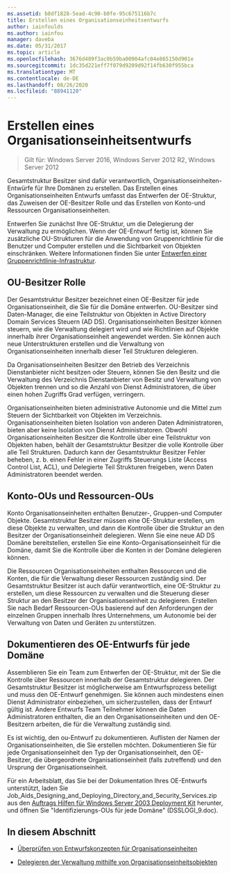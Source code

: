 ```yaml
---
ms.assetid: b8df1828-5ead-4c90-b0fe-95c675116b7c
title: Erstellen eines Organisationseinheitsentwurfs
author: iainfoulds
ms.author: iainfou
manager: daveba
ms.date: 05/31/2017
ms.topic: article
ms.openlocfilehash: 3676d489f3ac0b59ba00904afc04e865150d901e
ms.sourcegitcommit: 1dc35d221eff7f079d9209d92f14fb630f955bca
ms.translationtype: MT
ms.contentlocale: de-DE
ms.lasthandoff: 08/26/2020
ms.locfileid: "88941120"
---
```

# <a name="creating-an-organizational-unit-design"></a>Erstellen eines Organisationseinheitsentwurfs

> Gilt für: Windows Server 2016, Windows Server 2012 R2, Windows Server 2012

Gesamtstruktur Besitzer sind dafür verantwortlich, Organisationseinheiten-Entwürfe für Ihre Domänen zu erstellen. Das Erstellen eines Organisationseinheiten Entwurfs umfasst das Entwerfen der OE-Struktur, das Zuweisen der OE-Besitzer Rolle und das Erstellen von Konto-und Ressourcen Organisationseinheiten.

Entwerfen Sie zunächst Ihre OE-Struktur, um die Delegierung der Verwaltung zu ermöglichen. Wenn der OE-Entwurf fertig ist, können Sie zusätzliche OU-Strukturen für die Anwendung von Gruppenrichtlinie für die Benutzer und Computer erstellen und die Sichtbarkeit von Objekten einschränken. Weitere Informationen finden Sie unter [Entwerfen einer Gruppenrichtlinie-Infrastruktur](/previous-versions/windows/it-pro/windows-server-2003/cc786524(v=ws.10)).

## <a name="ou-owner-role"></a>OU-Besitzer Rolle
Der Gesamtstruktur Besitzer bezeichnet einen OE-Besitzer für jede Organisationseinheit, die Sie für die Domäne entwerfen. OU-Besitzer sind Daten-Manager, die eine Teilstruktur von Objekten in Active Directory Domain Services Steuern (AD DS). Organisationseinheiten Besitzer können steuern, wie die Verwaltung delegiert wird und wie Richtlinien auf Objekte innerhalb ihrer Organisationseinheit angewendet werden. Sie können auch neue Unterstrukturen erstellen und die Verwaltung von Organisationseinheiten innerhalb dieser Teil Strukturen delegieren.

Da Organisationseinheiten Besitzer den Betrieb des Verzeichnis Dienstanbieter nicht besitzen oder Steuern, können Sie den Besitz und die Verwaltung des Verzeichnis Dienstanbieter von Besitz und Verwaltung von Objekten trennen und so die Anzahl von Dienst Administratoren, die über einen hohen Zugriffs Grad verfügen, verringern.

Organisationseinheiten bieten administrative Autonomie und die Mittel zum Steuern der Sichtbarkeit von Objekten im Verzeichnis. Organisationseinheiten bieten Isolation von anderen Daten Administratoren, bieten aber keine Isolation von Dienst Administratoren. Obwohl Organisationseinheiten Besitzer die Kontrolle über eine Teilstruktur von Objekten haben, behält der Gesamtstruktur Besitzer die volle Kontrolle über alle Teil Strukturen. Dadurch kann der Gesamtstruktur Besitzer Fehler beheben, z. b. einen Fehler in einer Zugriffs Steuerungs Liste (Access Control List, ACL), und Delegierte Teil Strukturen freigeben, wenn Daten Administratoren beendet werden.

## <a name="account-ous-and-resource-ous"></a>Konto-OUs und Ressourcen-OUs
Konto Organisationseinheiten enthalten Benutzer-, Gruppen-und Computer Objekte. Gesamtstruktur Besitzer müssen eine OE-Struktur erstellen, um diese Objekte zu verwalten, und dann die Kontrolle über die Struktur an den Besitzer der Organisationseinheit delegieren. Wenn Sie eine neue AD DS Domäne bereitstellen, erstellen Sie eine Konto-Organisationseinheit für die Domäne, damit Sie die Kontrolle über die Konten in der Domäne delegieren können.

Die Ressourcen Organisationseinheiten enthalten Ressourcen und die Konten, die für die Verwaltung dieser Ressourcen zuständig sind. Der Gesamtstruktur Besitzer ist auch dafür verantwortlich, eine OE-Struktur zu erstellen, um diese Ressourcen zu verwalten und die Steuerung dieser Struktur an den Besitzer der Organisationseinheit zu delegieren. Erstellen Sie nach Bedarf Ressourcen-OUs basierend auf den Anforderungen der einzelnen Gruppen innerhalb Ihres Unternehmens, um Autonomie bei der Verwaltung von Daten und Geräten zu unterstützen.

## <a name="documenting-the-ou-design-for-each-domain"></a>Dokumentieren des OE-Entwurfs für jede Domäne
Assemblieren Sie ein Team zum Entwerfen der OE-Struktur, mit der Sie die Kontrolle über Ressourcen innerhalb der Gesamtstruktur delegieren. Der Gesamtstruktur Besitzer ist möglicherweise am Entwurfsprozess beteiligt und muss den OE-Entwurf genehmigen. Sie können auch mindestens einen Dienst Administrator einbeziehen, um sicherzustellen, dass der Entwurf gültig ist. Andere Entwurfs Team Teilnehmer können die Daten Administratoren enthalten, die an den Organisationseinheiten und den OE-Besitzern arbeiten, die für die Verwaltung zuständig sind.

Es ist wichtig, den ou-Entwurf zu dokumentieren. Auflisten der Namen der Organisationseinheiten, die Sie erstellen möchten. Dokumentieren Sie für jede Organisationseinheit den Typ der Organisationseinheit, den OE-Besitzer, die übergeordnete Organisationseinheit (falls zutreffend) und den Ursprung der Organisationseinheit.

Für ein Arbeitsblatt, das Sie bei der Dokumentation Ihres OE-Entwurfs unterstützt, laden Sie Job_Aids_Designing_and_Deploying_Directory_and_Security_Services.zip aus den [Auftrags Hilfen für Windows Server 2003 Deployment Kit](https://microsoft.com/download/details.aspx?id=9608) herunter, und öffnen Sie "Identifizierungs-OUs für jede Domäne" (DSSLOGI_9.doc).

## <a name="in-this-section"></a>In diesem Abschnitt

- [Überprüfen von Entwurfskonzepten für Organisationseinheiten](../../ad-ds/plan/Reviewing-OU-Design-Concepts.md)

- [Delegieren der Verwaltung mithilfe von Organisationseinheitsobjekten](../../ad-ds/plan/Delegating-Administration-by-Using-OU-Objects.md)
